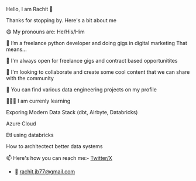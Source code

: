 Hello, I am Rachit 👋

Thanks for stopping by. Here's a bit about me

😄 My pronouns are: He/His/Him

🔭 I’m  a freelance python developer and doing gigs in  digital marketing  That means...

👯 I'm always open for freelance gigs and contract based opportunitites

💬 I'm looking to collaborate and create some cool content that we can share with the community

🤘 You can find various data engineering projects on my profile

🧑🏻‍🏫 I am currenly learning


Exporing Modern Data Stack (dbt, Airbyte, Databricks)

Azure Cloud 

Etl using databricks

How to architectect better data systems

📫 Here's how you can reach me:- [Twitter/X](https://x.com/Rachitc11)
- 📧 rachit.jb77@gmail.com

